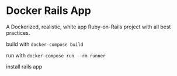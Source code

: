 # Docker Rails App

A Dockerized, realistic, white app Ruby-on-Rails project with all best practices.

build with `docker-compose build`

run with `docker-compose run --rm runner`

install rails app 
